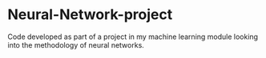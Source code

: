 # Neural-Network-project

Code developed as part of a project in my machine learning module looking into the methodology of neural networks.
